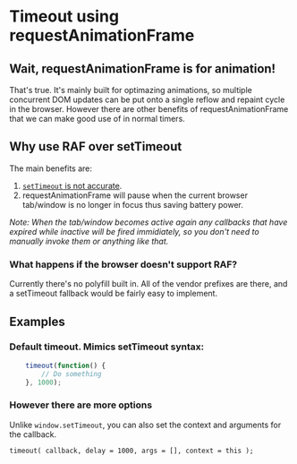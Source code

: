 # Timeout using requestAnimationFrame

## Wait, requestAnimationFrame is for animation!
That's true. It's mainly built for optimazing animations, so multiple concurrent DOM updates can be put onto a single reflow and repaint cycle in the browser. However there are other benefits of requestAnimationFrame that we can make good use of in normal timers.

## Why use RAF over setTimeout
The main benefits are:

1. [`setTimeout` is not accurate](http://ejohn.org/blog/accuracy-of-javascript-time/).
2. requestAnimationFrame will pause when the current browser tab/window is no longer in focus thus saving battery power.

*Note: When the tab/window becomes active again any callbacks that have expired while inactive will be fired immidiately, so you don't need to manually invoke them or anything like that.*

### What happens if the browser doesn't support RAF?
Currently there's no polyfill built in. All of the vendor prefixes are there, and a setTimeout fallback would be fairly easy to implement.

## Examples
### Default timeout. Mimics setTimeout syntax:
```JavaScript
    timeout(function() {
        // Do something
    }, 1000);
```

### However there are more options
Unlike `window.setTimeout`, you can also set the context and arguments for the callback.

`timeout( callback, delay = 1000, args = [], context = this );`